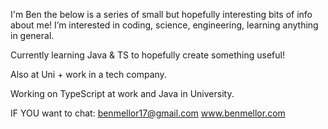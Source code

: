 I'm Ben the below is a series of small but hopefully interesting bits of info about me!
I’m interested in coding, science, engineering, learning anything in general.


Currently learning Java & TS to hopefully create something useful!

Also at Uni + work in a tech company.

Working on TypeScript at work and Java in University.
 
IF YOU want to chat:
benmellor17@gmail.com
www.benmellor.com

<!---
mellor17/mellor17 is a ✨ special ✨ repository because its `README.md` (this file) appears on your GitHub profile.
You can click the Preview link to take a look at your changes.
--->
